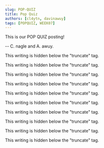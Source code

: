 ```yaml
---
slug: POP-QUIZ
title: Pop Quiz
authors: [cl4ytn, davinawuy]
tags: [POPQUIZ, WEEK07]
---
```


This is our POP QUIZ posting!

-- C. nagle and A. awuy.

<!--truncate-->

This writing is hidden below the "truncate" tag.

This writing is hidden below the "truncate" tag.

This writing is hidden below the "truncate" tag.

This writing is hidden below the "truncate" tag.

This writing is hidden below the "truncate" tag.

This writing is hidden below the "truncate" tag.

This writing is hidden below the "truncate" tag.

This writing is hidden below the "truncate" tag.

This writing is hidden below the "truncate" tag.

This writing is hidden below the "truncate" tag.
